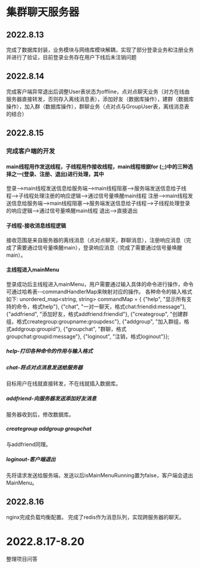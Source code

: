 # 集群聊天服务器

## 2022.8.13
完成了数据库封装，业务模块与网络库模块解耦，实现了部分登录业务和注册业务并进行了验证，目前登录业务存在用户下线后未注销问题

## 2022.8.14
完成客户端异常退出后调整User表状态为offline，点对点聊天业务（对方在线由服务器直接转发，否则存入离线消息表），添加好友（数据库操作），建群（数据库操作），加入群（数据库操作），群聊业务（点对点与GroupUser表，离线消息表的结合）

## 2022.8.15
### 完成客户端的开发
#### main线程用作发送线程，子线程用作接收线程，main线程根据for (;;)中的三种选择之一(登录、注册、退出)进行处理，其中
登录-->main线程发送信息给服务端-->main线程阻塞-->服务端发送信息给子线程-->子线程处理注册的响应逻辑-->通过信号量唤醒main线程
注册-->main线程发送信息给服务端-->main线程阻塞-->服务端发送信息给子线程-->子线程处理登录的响应逻辑-->通过信号量唤醒main线程
退出-->直接退出

#### 子线程-接收消息线程逻辑
接收范围是来自服务器的离线消息（点对点聊天，群聊消息），注册响应消息（完成了需要通过信号量唤醒main），登录响应消息（完成了需要通过信号量唤醒main）。

#### 主线程进入mainMenu
登录成功后主线程进入mainMenu，用户需要通过输入具体的命令进行操作，命令可通过哈希表--commandHandlerMap来映射对应的操作。
各种命令的输入格式如下:
unordered_map<string, string> commandMap = {
    {"help", "显示所有支持的命令，格式help"},
    {"chat", "一对一聊天，格式chat:friendid:message"},
    {"addfriend", "添加好友，格式addfriend:friendid"},
    {"creategroup", "创建群组，格式creategroup:groupname:groupdesc"},
    {"addgroup", "加入群组，格式addgroup:groupid"},
    {"groupchat", "群聊，格式groupchat:groupid:message"},
    {"loginout", "注销，格式loginout"}};

##### help-打印各种命令的作用与输入格式
##### chat-将点对点消息发送给服务器
目标用户在线就直接转发，不在线就插入数据库。
##### addfriend-向服务器发送添加好友消息
服务器收到后，修改数据库。
##### creategroup addgroup groupchat 
与addfriend同理。
##### loginout-客户端退出
先将请求发送给服务端，发送以后isMainMenuRunning置为false，客户端会退出MainMenu。

## 2022.8.16
nginx完成负载均衡配置。
完成了redis作为消息队列，实现跨服务器的聊天。

# 2022.8.17-8.20
整理项目问答
